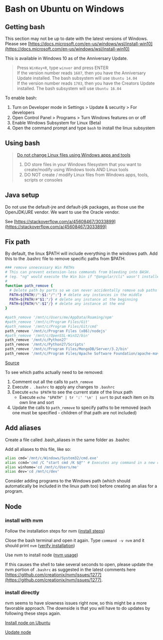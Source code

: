 # Bash on Ubuntu on Windows

## Getting bash

This section may not be up to date with the latest versions of Windows. Please see [https://docs.microsoft.com/en-us/windows/wsl/install-win10](https://docs.microsoft.com/en-us/windows/wsl/install-win10)

This is available in Windows 10 as of the Anniversary Update.

> Press `WinKey+R`, type `winver` and press ENTER  
If the version number reads `1607`, then you have the Anniversary Update installed. The bash subsystem will use `Ubuntu 14.04`  
If the version number reads `1703`, then you have the Creators Update installed. The bash subsystem will use `Ubuntu 16.04`

To enable bash:

1. Turn on Developer mode in Settings > Update & security > For developers
1. Open Control Panel > Programs > Turn Windows features on or off
1. Enable Windows Subsystem for Linux (Beta)
1. Open the command prompt and type `bash` to install the linux subsystem

## Using bash

> [Do not change Linux files using Windows apps and tools](https://blogs.msdn.microsoft.com/commandline/2016/11/17/do-not-change-linux-files-using-windows-apps-and-tools/)
> 1. DO store files in your Windows filesystem that you want to create/modify using Windows tools AND Linux tools
> 1. DO NOT create / modify Linux files from Windows apps, tools, scripts or consoles

## Java setup

Do not use the default-jre and default-jdk packages, as those use the OpenJDK/JRE vendor. We want to use the Oracle vendor.

See [https://stackoverflow.com/a/45608467/3033899](https://stackoverflow.com/a/45608467/3033899)

## Fix path

By default, the linux $PATH will include everything in the windows path. Add this to the .bashrc file to remove specific paths from $PATH.

```bash
### remove unnecessary Win PATHs
# This can prevent extension-less commands from bleeding into BASH.
# (eg. "ng" would execute the Win bin if "@angular/cli" wasn't installed on Linux.)
#
function path_remove {
  # Delete path by parts so we can never accidentally remove sub paths
  PATH=${PATH//":$1:"/":"} # delete any instances in the middle
  PATH=${PATH/#"$1:"/} # delete any instance at the beginning
  PATH=${PATH/%":$1"/} # delete any instance at the end
}
 
#path_remove '/mnt/c/Users/me/AppData/Roaming/npm'
#path_remove '/mnt/c/Program Files/Git'
#path_remove '/mnt/c/Program Files/Git/cmd'
path_remove '/mnt/c/Program Files (x86)/nodejs'
#path_remove '/mnt/c/OpenSSL-Win32/bin'
path_remove '/mnt/c/Python27'
path_remove '/mnt/c/Python27/Scripts'
path_remove '/mnt/c/Program Files/MongoDB/Server/3.2/bin'
path_remove '/mnt/c/Program Files/Apache Software Foundation/apache-maven-3.3.3/bin'
```

[Source](https://github.com/Microsoft/BashOnWindows/issues/1890#issuecomment-318802876)

To see which paths actually need to be removed:

1. Comment out all the calls to `path_remove`
1. Execute `. .bashrc` to apply any changes to `.bashrc`
1. Execute `echo $PATH` to see the current state of the linux path
    - Execute `echo "$PATH" | tr ':' '\n' | sort` to put each item on its own line and sort
1. Update the calls to `path_remove` to specify paths to be removed (each one must be specified - children of that path are not included)

## Add aliases

Create a file called .bash_aliases in the same folder as .bashrc

Add all aliases to this file, like so:

```bash
alias cmd='/mnt/c/Windows/System32/cmd.exe'
alias ccmd='cmd /C "start cmd /K $@"' # Executes any command in a new cmd window
alias winhome='cd /mnt/c/Users/me'
alias dev='cd /mnt/c/dev'
```

Consider adding programs to the Windows path (which should automatically be included in the linux path too) before creating an alias for a program.

## Node

### install with nvm

Follow the installation steps for nvm ([install steps](https://github.com/creationix/nvm#install-script))

Close the bash terminal and open it again. Type `command -v nvm` and it should print `nvm` ([verify installation](https://github.com/creationix/nvm#verify-installation))

Use nvm to install node ([nvm usage](https://github.com/creationix/nvm#usage))

If this causes the shell to take several seconds to open, please update the nvm portion of `.bashrc` as suggested in the latest comments here [https://github.com/creationix/nvm/issues/1277](https://github.com/creationix/nvm/issues/1277).

### install directly

nvm seems to have slowness issues right now, so this might be a more favorable approach. The downside is that you will have to do updates by following these steps again.

[Install node on Ubuntu](https://nodejs.org/en/download/package-manager/#debian-and-ubuntu-based-linux-distributions)

[Update node](https://aigeec.com/upgrading-your-version-of-nodejs-on-windows-10-bash/)
